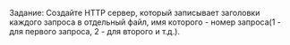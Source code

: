 Задание: Создайте HTTP сервер, который записывает заголовки каждого запроса в отдельный файл, имя которого - номер запроса(1 - для первого запроса, 2 - для второго и т.д.).